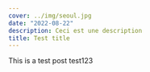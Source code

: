 ```yaml
---
cover: ../img/seoul.jpg
date: "2022-08-22"
description: Ceci est une description
title: Test title
---
```


This is a test post
test123